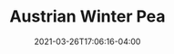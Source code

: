 ---
title: "Austrian Winter Pea"
date: 2021-03-26T17:06:16-04:00
draft: false
banner: "brassica-banner.jpg"
image: "../brassica-banner.jpg" #needs "../" prefix for list view
img: "winter-pea.jpg"
source: "Howard F. Schwartz, Colorado State University, Bugwood.org"
tax: "legume" #Legume, Brassica, Grass, Broadleaf
cycle: "Annual" #Perennial
tags: #Attracts pollinators, bears traffic, etc
dm: 1500–4500
ph: 6.0–7.0
n: 50–150
planting: "Early Spring/Early Fall"
depth: "3/4–1 1/2"
drilled: "60–90"
broadcast: "65–100"
heat: "fair"
drought: "fair"
shade: "very good"
flood: "fair"
fertility: "fair"
soil: "good"
erosion: "good"
weed: "fair"
grazing: "very good"
growth: "good"
residue: "fair"
beneficials: "fair"
traffic: "fair"
---